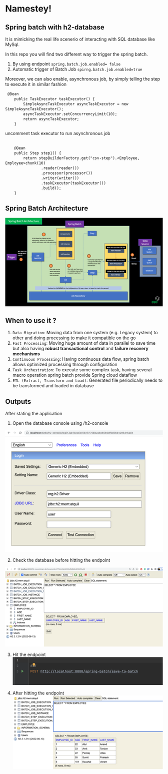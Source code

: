# Namestey!

## Spring batch with h2-database

It is mimicking the real life scenerio of interacting with SQL database like MySql. 

In this repo you will find two different way to trigger the spring batch. 
1. By using endpoint `spring.batch.job.enabled= false`
2. Automatic trigger of Batch Job `spirng.batch.job.enabled=true`

Moreover, we can also enable, asynchronous job, by simply telling the step to execute it in similar fashion
```aidl
 @Bean
    public TaskExecutor taskExecutor() {
        SimpleAsyncTaskExecutor asyncTaskExecutor = new SimpleAsyncTaskExecutor();
        asyncTaskExecutor.setConcurrencyLimit(10);
        return asyncTaskExecutor;
    }
```

uncomment task executor to run asynchronous job

```aidl

    @Bean
    public Step step1() {
        return stepBuilderFactory.get("csv-step").<Employee, Employee>chunk(10)
                .reader(reader())
                .processor(processor())
                .writer(writer())
                .taskExecutor(taskExecutor())
                .build();
    }
```
## Spring Batch Architecture

![Spring Batch Architecture](Spring%20Batch%20Architecture.gif)

## When to use it ?

1. `Data Migration`: Moving data from one system (e.g. Legacy system) to other and doing processing to make it compatible on the go 
2. `Fast Processing`: Moving huge amount of data in parallel to save time but also having **robust transactional control** and **failure recovery mechanisms**
3. `Continuous Processing`: Having continuous data flow, spring batch allows optimized processing through configuration
4. `Task Orchestration`: To execute some complex task, having several macro operation spring batch provide Spring cloud dataflow
5. `ETL (Extract, Transform and Load)`: Generated file periodically needs to be transformed and loaded in database

## Outputs

After stating the application 

1. Open the database console using <domainname>/h2-console

![h2-console](src/main/resources/images/loginInToH2.png)

2. Check the database before hitting the endpoint

![Blank Databasea](src/main/resources/images/beforeHittingEndpoint.png)

3. Hit the endpoint
![Endpoint](src/main/resources/images/endpoint.png)

4. After hitting the endpoint
![Data](src/main/resources/images/afterHittingEndpoint.png)